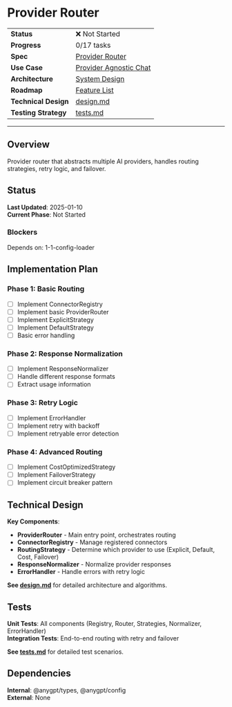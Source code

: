 # Provider Router

| | |
|---|---|
| **Status** | ❌ Not Started |
| **Progress** | 0/17 tasks |
| **Spec** | [Provider Router](../../../../products/anygpt/specs/README.md#provider-router) |
| **Use Case** | [Provider Agnostic Chat](../../../../products/anygpt/cases/provider-agnostic-chat.md) |
| **Architecture** | [System Design](../../architecture.md) |
| **Roadmap** | [Feature List](../../roadmap.md) |
| **Technical Design** | [design.md](./design.md) |
| **Testing Strategy** | [tests.md](./tests.md) |

---

## Overview

Provider router that abstracts multiple AI providers, handles routing strategies, retry logic, and failover.

## Status

**Last Updated**: 2025-01-10  
**Current Phase**: Not Started

### Blockers
Depends on: 1-1-config-loader

## Implementation Plan

### Phase 1: Basic Routing
- [ ] Implement ConnectorRegistry
- [ ] Implement basic ProviderRouter
- [ ] Implement ExplicitStrategy
- [ ] Implement DefaultStrategy
- [ ] Basic error handling

### Phase 2: Response Normalization
- [ ] Implement ResponseNormalizer
- [ ] Handle different response formats
- [ ] Extract usage information

### Phase 3: Retry Logic
- [ ] Implement ErrorHandler
- [ ] Implement retry with backoff
- [ ] Implement retryable error detection

### Phase 4: Advanced Routing
- [ ] Implement CostOptimizedStrategy
- [ ] Implement FailoverStrategy
- [ ] Implement circuit breaker pattern

## Technical Design

**Key Components**:
- **ProviderRouter** - Main entry point, orchestrates routing
- **ConnectorRegistry** - Manage registered connectors
- **RoutingStrategy** - Determine which provider to use (Explicit, Default, Cost, Failover)
- **ResponseNormalizer** - Normalize provider responses
- **ErrorHandler** - Handle errors with retry logic

**See [design.md](./design.md)** for detailed architecture and algorithms.

## Tests

**Unit Tests**: All components (Registry, Router, Strategies, Normalizer, ErrorHandler)  
**Integration Tests**: End-to-end routing with retry and failover

**See [tests.md](./tests.md)** for detailed test scenarios.

## Dependencies

**Internal**: @anygpt/types, @anygpt/config  
**External**: None
